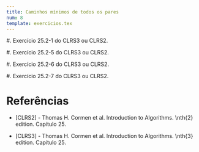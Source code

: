 ```yaml
---
title: Caminhos mínimos de todos os pares
num: 8
template: exercicios.tex
---
```


#. Exercício 25.2-1 do CLRS3 ou CLRS2. <!-- + !-->

#. Exercício 25.2-5 do CLRS3 ou CLRS2. <!-- + !-->

#. Exercício 25.2-6 do CLRS3 ou CLRS2. <!-- + !-->

#. Exercício 25.2-7 do CLRS3 ou CLRS2. <!-- + !-->

# Referências

-   [CLRS2] - Thomas H. Cormen et al. Introduction to Algorithms. \nth{2} edition. Capítulo 25.

-   [CLRS3] - Thomas H. Cormen et al. Introduction to Algorithms. \nth{3} edition. Capítulo 25.

<!-- vim: set spell spelllang=pt_br: -->

